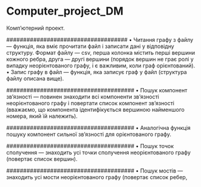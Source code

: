 # Computer_project_DM
Компʼютерний проект.

####################################
• Читання графу з файлу — функцiя, яка вмiє прочитати файл i записати данi у вiдповiдну структуру. Формат файлу — csv, перша колонка мiстить першi вершини кожного ребра, друга — другi вершини (порядок вершин не грає ролi у випадку неорiєнтованого графу, i є важливим, коли граф орiєнтований).
• Запис  графу в файл — функцiя, яка записує граф у файл (структура файлу описана вище).

######################################
• Пошук компонент зв’язностi — повинен знаходити всi компоненти зв’язностi неорiєнтованого графу i повертати список компонент зв’язностi (вважаємо, що компонента iдентифiкується вершиною найменшого номера, який їй належить).

######################################
• Аналогiчна функцiя пошуку компонент сильної зв’язностi для орiєнтованого графу.

######################################
• Пошук точок сполучення — знаходить усi точки сполучення неорiєнтованого графу (повертає список вершин).

######################################
• Пошук мостiв — знаходить усi мости неорiєнтованого графу (повертає список ребер, 
